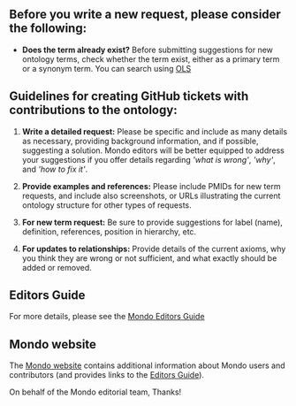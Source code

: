 ## Before you write a new request, please consider the following: 

- **Does the term already exist?** Before submitting suggestions for new ontology terms, check whether the term exist, either as a primary term or a synonym term. You can search using [OLS](http://www.ebi.ac.uk/ols/ontologies/tbn)

## Guidelines for creating GitHub tickets with contributions to the ontology:

1. **Write a detailed request:** Please be specific and include as many details as necessary, providing background information, and if possible, suggesting a solution. Mondo editors will be better equipped to address your suggestions if you offer details regarding *'what is wrong'*, *'why'*, and *'how to fix it'*.

2. **Provide examples and references:** Please include PMIDs for new term requests, and include also screenshots, or URLs illustrating the current ontology structure for other types of requests. 

3. **For new term request:** Be sure to provide suggestions for label (name), definition, references, position in hierarchy, etc.

4. **For updates to relationships:** Provide details of the current axioms, why you think they are wrong or not sufficient, and what exactly should be added or removed.

## Editors Guide

For more details, please see the [Mondo Editors Guide](https://mondo.readthedocs.io/en/latest/)

## Mondo website

The [Mondo website](https://monarch-initiative.github.io/mondo/) contains additional information about Mondo users and contributors (and provides links to the [Editors Guide](https://mondo.readthedocs.io/en/latest/)).

On behalf of the Mondo editorial team, Thanks!
